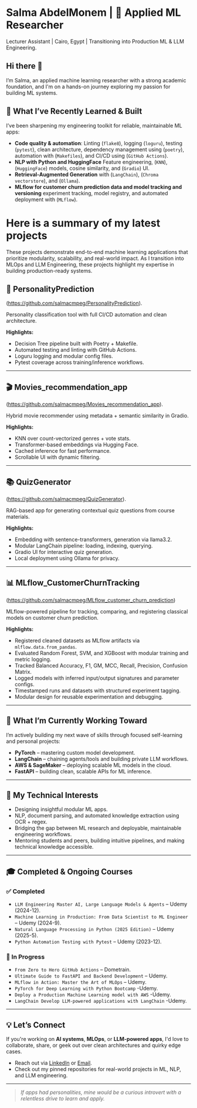 
# Salma AbdelMonem | 🧪 Applied ML Researcher

Lecturer Assistant | Cairo, Egypt | Transitioning into Production ML & LLM Engineering.

## Hi there 👋

I’m Salma, an applied machine learning researcher with a strong academic foundation, and I'm on a hands-on journey exploring my passion for building ML systems.

## 🔧 What I’ve Recently Learned & Built

I’ve been sharpening my engineering toolkit for reliable, maintainable ML apps:

- **Code quality & automation**: Linting (`flake8`), logging (`loguru`), testing (`pytest`), clean architecture, dependency management using (`poetry`),  automation with (`Makefiles`), and  CI/CD using (`GitHub Actions`). 
- **NLP with Python and HuggingFace** Feature engineering, (`KNN`), (`HuggingFace`) models, cosine similarity, and  (`Gradio`) UI.
- **Retrieval-Augmented Generation** with (`LangChain`), (`Chroma vectorstore`), and (`Ollama`).
- **MLflow for customer churn prediction data and model tracking and versioning** experiment tracking, model registry, and automated deployment with (`MLflow`).

# Here is a summary of my latest projects
These projects demonstrate end-to-end machine learning applications that prioritize modularity, scalability, and real-world impact. As I transition into MLOps and LLM Engineering, these projects highlight my expertise in building production-ready systems.

## 🧠 PersonalityPrediction  

(https://github.com/salmacmpeg/PersonalityPrediction).

Personality classification tool with full CI/CD automation and clean architecture.

**Highlights:**
- Decision Tree pipeline built with Poetry + Makefile.
- Automated testing and linting with GitHub Actions.
- Loguru logging and modular config files.
- Pytest coverage across training/inference workflows.

---

## 🎬 Movies_recommendation_app 

(https://github.com/salmacmpeg/Movies_recommendation_app).

Hybrid movie recommender using metadata + semantic similarity in Gradio.

**Highlights:**
- KNN over count-vectorized genres + vote stats.
- Transformer-based embeddings via Hugging Face.
- Cached inference for fast performance.
- Scrollable UI with dynamic filtering.

---
## 📚 QuizGenerator 

(https://github.com/salmacmpeg/QuizGenerator).

RAG-based app for generating contextual quiz questions from course materials.

**Highlights:**
- Embedding with sentence-transformers, generation via llama3.2.
- Modular LangChain pipeline: loading, indexing, querying.
- Gradio UI for interactive quiz generation.
- Local deployment using Ollama for privacy.

---
## 📊 MLflow_CustomerChurnTracking  

(https://github.com/salmacmpeg/MLflow_customer_churn_prediction)

MLflow-powered pipeline for tracking, comparing, and registering classical models on customer churn prediction.  

**Highlights:**  
- Registered cleaned datasets as MLflow artifacts via `mlflow.data.from_pandas`.  
- Evaluated Random Forest, SVM, and XGBoost with modular training and metric logging.  
- Tracked Balanced Accuracy, F1, GM, MCC, Recall, Precision, Confusion Matrix.  
- Logged models with inferred input/output signatures and parameter configs.  
- Timestamped runs and datasets with structured experiment tagging.  
- Modular design for reusable experimentation and debugging.

---
## 🚀 What I’m Currently Working Toward

I’m actively building my next wave of skills through focused self-learning and personal projects:

-  **PyTorch** – mastering custom model development.
-  **LangChain** – chaining agents/tools and building private LLM workflows.
-  **AWS & SageMaker** – deploying scalable ML models in the cloud.
-  **FastAPI** – building clean, scalable APIs for ML inference.
---

## 🎯 My Technical Interests

- Designing insightful modular ML apps.
- NLP, document parsing, and automated knowledge extraction using OCR + regex.
- Bridging the gap between ML research and deployable, maintainable engineering workflows.
- Mentoring students and peers, building intuitive pipelines, and making technical knowledge accessible.

---
## 🎓 Completed & Ongoing Courses

### ✅ Completed
- `LLM Engineering Master AI, Large Language Models & Agents` – Udemy (2024-12).
- `Machine Learning in Production: From Data Scientist to ML Engineer` – Udemy (2024-9).
- `Natural Language Processing in Python (2025 Edition)` – Udemy (2025-5).
- `Python Automation Testing with Pytest` – Udemy (2023-12).

### 🚧 In Progress
- `From Zero to Hero GitHub Actions` – Dometrain.
- `Ultimate Guide to FastAPI and Backend Development` – Udemy.
- `MLflow in Action: Master the Art of MLOps` – Udemy.
- `PyTorch for Deep Learning with Python Bootcamp` -Udemy.
- `Deploy a Production Machine Learning model with AWS` -Udemy.
- `LangChain Develop LLM-powered applications with LangChain` -Udemy.
---

## 💡 Let’s Connect

If you're working on **AI systems**, **MLOps**, or **LLM-powered apps**, I'd love to collaborate, share, or geek out over clean architectures and quirky edge cases.

- Reach out via [LinkedIn](https://www.linkedin.com/in/salma-abdelmotaleb-27911692/) or [Email](salmacmpeg@gmail.com).
- Check out my pinned repositories for real-world projects in ML, NLP, and LLM engineering.

---
> _If apps had personalities, mine would be a curious introvert with a relentless drive to learn and apply._
